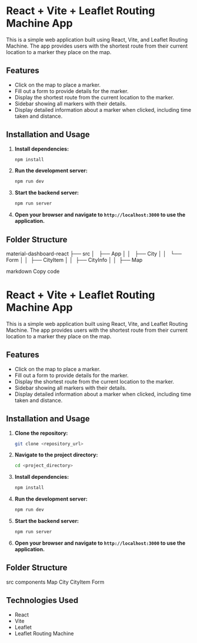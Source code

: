 # React + Vite + Leaflet Routing Machine App

This is a simple web application built using React, Vite, and Leaflet Routing Machine. The app provides users with the shortest route from their current location to a marker they place on the map.

## Features

- Click on the map to place a marker.
- Fill out a form to provide details for the marker.
- Display the shortest route from the current location to the marker.
- Sidebar showing all markers with their details.
- Display detailed information about a marker when clicked, including time taken and distance.

## Installation and Usage



1. **Install dependencies:**

    ```bash
    npm install
    ```

2. **Run the development server:**

    ```bash
    npm run dev
    ```

3. **Start the backend server:**

    ```bash
    npm run server
    ```

4. **Open your browser and navigate to `http://localhost:3000` to use the application.**

## Folder Structure

material-dashboard-react
    ├── src
    │   ├── App
    │   │   ├── City
    │   │   └── Form
    │   │       ├── CityItem
    │   │       ├── CityInfo
    │   │       ├── Map
  


markdown
Copy code
# React + Vite + Leaflet Routing Machine App

This is a simple web application built using React, Vite, and Leaflet Routing Machine. The app provides users with the shortest route from their current location to a marker they place on the map.

## Features

- Click on the map to place a marker.
- Fill out a form to provide details for the marker.
- Display the shortest route from the current location to the marker.
- Sidebar showing all markers with their details.
- Display detailed information about a marker when clicked, including time taken and distance.

## Installation and Usage

1. **Clone the repository:**

    ```bash
    git clone <repository_url>
    ```

2. **Navigate to the project directory:**

    ```bash
    cd <project_directory>
    ```

3. **Install dependencies:**

    ```bash
    npm install
    ```

4. **Run the development server:**

    ```bash
    npm run dev
    ```

5. **Start the backend server:**

    ```bash
    npm run server
    ```

6. **Open your browser and navigate to `http://localhost:3000` to use the application.**

## Folder Structure

src
   components
      Map
      City
        CityItem
        Form

## Technologies Used

- React
- Vite
- Leaflet
- Leaflet Routing Machine

